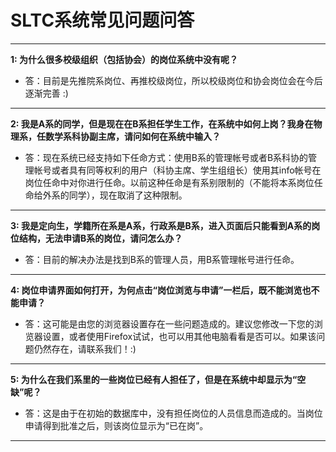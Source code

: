 # SLTC系统常见问题问答 #


---

**1: 为什么很多校级组织（包括协会）的岗位系统中没有呢？**

  * 答：目前是先推院系岗位、再推校级岗位，所以校级岗位和协会岗位会在今后逐渐完善 :)


---

**2: 我是A系的同学，但是现在在B系担任学生工作，在系统中如何上岗？我身在物理系，任数学系科协副主席，请问如何在系统中输入？**

  * 答：现在系统已经支持如下任命方式：使用B系的管理帐号或者B系科协的管理帐号或者具有同等权利的用户（科协主席、学生组组长）使用其info帐号在岗位任命中对你进行任命。以前这种任命是有系别限制的（不能将本系岗位任命给外系的同学），现在取消了这种限制。


---

**3: 我是定向生，学籍所在系是A系，行政系是B系，进入页面后只能看到A系的岗位结构，无法申请B系的岗位，请问怎么办？**

  * 答：目前的解决办法是找到B系的管理人员，用B系管理帐号进行任命。


---

**4: 岗位申请界面如何打开，为何点击“岗位浏览与申请”一栏后，既不能浏览也不能申请？**

  * 答：这可能是由您的浏览器设置存在一些问题造成的。建议您修改一下您的浏览器设置，或者使用Firefox试试，也可以用其他电脑看看是否可以。如果该问题仍然存在，请联系我们！:)


---

**5: 为什么在我们系里的一些岗位已经有人担任了，但是在系统中却显示为“空缺”呢？**

  * 答：这是由于在初始的数据库中，没有担任岗位的人员信息而造成的。当岗位申请得到批准之后，则该岗位显示为“已在岗”。


---
